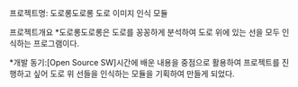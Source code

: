 프로젝트명: 도로롱도로롱
도로 이미지 인식 모듈

프로젝트개요
*도로롱도로롱은 도로를 꽁꽁하게 분석하여 도로 위에 있는 선을 모두 인식하는 프로그램이다.

*개발 동기:[Open Source SW]시간에 배운 내용을 중점으로 활용하여 프로젝트를 진행하고 싶어 도로 위 선들을 인식하는 모듈을 기획하여 만들게 되었다.